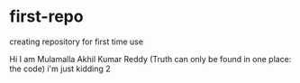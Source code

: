 # first-repo
creating  repository for first time use 

Hi I am Mulamalla Akhil Kumar Reddy (Truth can only be found in one place: the code) 
i'm just kidding 2